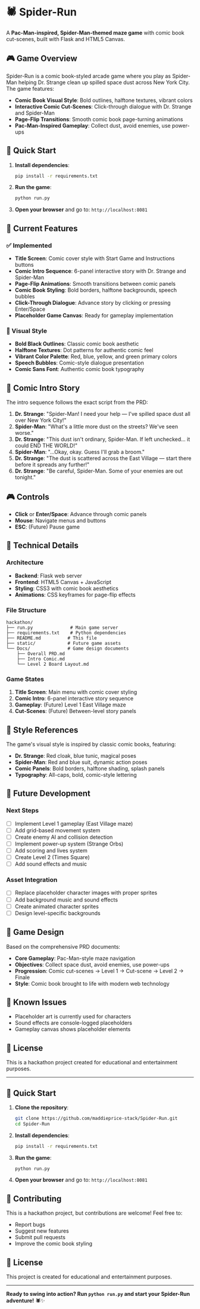 # 🕷️ Spider-Run

A **Pac-Man-inspired, Spider-Man-themed maze game** with comic book cut-scenes, built with Flask and HTML5 Canvas.

## 🎮 Game Overview

Spider-Run is a comic book-styled arcade game where you play as Spider-Man helping Dr. Strange clean up spilled space dust across New York City. The game features:

- **Comic Book Visual Style**: Bold outlines, halftone textures, vibrant colors
- **Interactive Comic Cut-Scenes**: Click-through dialogue with Dr. Strange and Spider-Man
- **Page-Flip Transitions**: Smooth comic book page-turning animations
- **Pac-Man-Inspired Gameplay**: Collect dust, avoid enemies, use power-ups

## 🚀 Quick Start

1. **Install dependencies**:
   ```bash
   pip install -r requirements.txt
   ```

2. **Run the game**:
   ```bash
   python run.py
   ```

3. **Open your browser** and go to: `http://localhost:8081`

## 🎯 Current Features

### ✅ Implemented
- **Title Screen**: Comic cover style with Start Game and Instructions buttons
- **Comic Intro Sequence**: 6-panel interactive story with Dr. Strange and Spider-Man
- **Page-Flip Animations**: Smooth transitions between comic panels
- **Comic Book Styling**: Bold borders, halftone backgrounds, speech bubbles
- **Click-Through Dialogue**: Advance story by clicking or pressing Enter/Space
- **Placeholder Game Canvas**: Ready for gameplay implementation

### 🎨 Visual Style
- **Bold Black Outlines**: Classic comic book aesthetic
- **Halftone Textures**: Dot patterns for authentic comic feel
- **Vibrant Color Palette**: Red, blue, yellow, and green primary colors
- **Speech Bubbles**: Comic-style dialogue presentation
- **Comic Sans Font**: Authentic comic book typography

## 📖 Comic Intro Story

The intro sequence follows the exact script from the PRD:

1. **Dr. Strange**: "Spider-Man! I need your help — I've spilled space dust all over New York City!"
2. **Spider-Man**: "What's a little more dust on the streets? We've seen worse."
3. **Dr. Strange**: "This dust isn't ordinary, Spider-Man. If left unchecked... it could END THE WORLD!"
4. **Spider-Man**: "...Okay, okay. Guess I'll grab a broom."
5. **Dr. Strange**: "The dust is scattered across the East Village — start there before it spreads any further!"
6. **Dr. Strange**: "Be careful, Spider-Man. Some of your enemies are out tonight."

## 🎮 Controls

- **Click** or **Enter/Space**: Advance through comic panels
- **Mouse**: Navigate menus and buttons
- **ESC**: (Future) Pause game

## 🔧 Technical Details

### Architecture
- **Backend**: Flask web server
- **Frontend**: HTML5 Canvas + JavaScript
- **Styling**: CSS3 with comic book aesthetics
- **Animations**: CSS keyframes for page-flip effects

### File Structure
```
hackathon/
├── run.py              # Main game server
├── requirements.txt    # Python dependencies
├── README.md          # This file
├── static/            # Future game assets
└── Docs/              # Game design documents
    ├── Overall PRD.md
    ├── Intro Comic.md
    └── Level 2 Board Layout.md
```

### Game States
1. **Title Screen**: Main menu with comic cover styling
2. **Comic Intro**: 6-panel interactive story sequence
3. **Gameplay**: (Future) Level 1 East Village maze
4. **Cut-Scenes**: (Future) Between-level story panels

## 🎨 Style References

The game's visual style is inspired by classic comic books, featuring:
- **Dr. Strange**: Red cloak, blue tunic, magical poses
- **Spider-Man**: Red and blue suit, dynamic action poses
- **Comic Panels**: Bold borders, halftone shading, splash panels
- **Typography**: All-caps, bold, comic-style lettering

## 🚧 Future Development

### Next Steps
- [ ] Implement Level 1 gameplay (East Village maze)
- [ ] Add grid-based movement system
- [ ] Create enemy AI and collision detection
- [ ] Implement power-up system (Strange Orbs)
- [ ] Add scoring and lives system
- [ ] Create Level 2 (Times Square)
- [ ] Add sound effects and music

### Asset Integration
- [ ] Replace placeholder character images with proper sprites
- [ ] Add background music and sound effects
- [ ] Create animated character sprites
- [ ] Design level-specific backgrounds

## 🎯 Game Design

Based on the comprehensive PRD documents:
- **Core Gameplay**: Pac-Man-style maze navigation
- **Objectives**: Collect space dust, avoid enemies, use power-ups
- **Progression**: Comic cut-scenes → Level 1 → Cut-scene → Level 2 → Finale
- **Style**: Comic book brought to life with modern web technology

## 🐛 Known Issues

- Placeholder art is currently used for characters
- Sound effects are console-logged placeholders
- Gameplay canvas shows placeholder elements

## 📝 License

This is a hackathon project created for educational and entertainment purposes.

---

## 🚀 Quick Start

1. **Clone the repository**:
   ```bash
   git clone https://github.com/maddieprice-stack/Spider-Run.git
   cd Spider-Run
   ```

2. **Install dependencies**:
   ```bash
   pip install -r requirements.txt
   ```

3. **Run the game**:
   ```bash
   python run.py
   ```

4. **Open your browser** and go to: `http://localhost:8081`

## 🤝 Contributing

This is a hackathon project, but contributions are welcome! Feel free to:
- Report bugs
- Suggest new features
- Submit pull requests
- Improve the comic book styling

## 📄 License

This project is created for educational and entertainment purposes.

---

**Ready to swing into action? Run `python run.py` and start your Spider-Run adventure!** 🕷️✨


